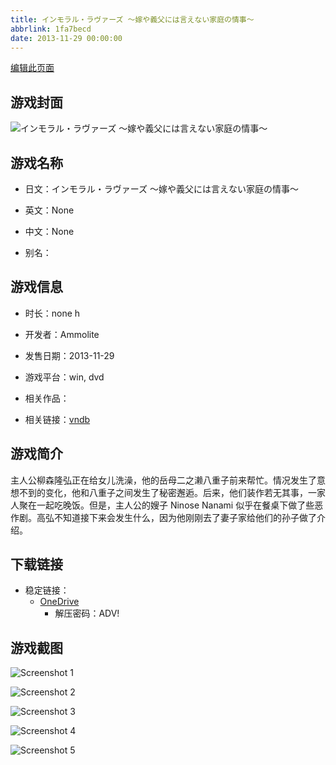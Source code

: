 ```yaml
---
title: インモラル・ラヴァーズ ～嫁や義父には言えない家庭の情事～
abbrlink: 1fa7becd
date: 2013-11-29 00:00:00
---
```

[编辑此页面](https://github.com/ACG-3/ADV3-source/blob/main/source/_posts/games/%E3%82%A4%E3%83%B3%E3%83%A2%E3%83%A9%E3%83%AB%E3%83%BB%E3%83%A9%E3%83%B4%E3%82%A1%E3%83%BC%E3%82%BA%20%EF%BD%9E%E5%AB%81%E3%82%84%E7%BE%A9%E7%88%B6%E3%81%AB%E3%81%AF%E8%A8%80%E3%81%88%E3%81%AA%E3%81%84%E5%AE%B6%E5%BA%AD%E3%81%AE%E6%83%85%E4%BA%8B%EF%BD%9E.md)

## 游戏封面

![インモラル・ラヴァーズ ～嫁や義父には言えない家庭の情事～](https://pan.timero.xyz/d/onedrive/img_lib_001/%E3%82%A4%E3%83%B3%E3%83%A2%E3%83%A9%E3%83%AB%E3%83%BB%E3%83%A9%E3%83%B4%E3%82%A1%E3%83%BC%E3%82%BA%20%EF%BD%9E%E5%AB%81%E3%82%84%E7%BE%A9%E7%88%B6%E3%81%AB%E3%81%AF%E8%A8%80%E3%81%88%E3%81%AA%E3%81%84%E5%AE%B6%E5%BA%AD%E3%81%AE%E6%83%85%E4%BA%8B%EF%BD%9E_cover.avif)


## 游戏名称

- 日文：インモラル・ラヴァーズ ～嫁や義父には言えない家庭の情事～
- 英文：None
- 中文：None

- 别名：


## 游戏信息

- 时长：none h
- 开发者：Ammolite
- 发售日期：2013-11-29
- 游戏平台：win, dvd
- 相关作品：

- 相关链接：[vndb](https://vndb.org/v13761)


## 游戏简介

主人公柳森隆弘正在给女儿洗澡，他的岳母二之濑八重子前来帮忙。情况发生了意想不到的变化，他和八重子之间发生了秘密邂逅。后来，他们装作若无其事，一家人聚在一起吃晚饭。但是，主人公的嫂子 Ninose Nanami 似乎在餐桌下做了些恶作剧。高弘不知道接下来会发生什么，因为他刚刚去了妻子家给他们的孙子做了介绍。


## 下载链接

- 稳定链接：
    - [OneDrive](https://pan.timero.xyz/onedrive/adv_lib_001/%E3%82%A4%E3%83%B3%E3%83%A2%E3%83%A9%E3%83%AB%E3%83%BB%E3%83%A9%E3%83%B4%E3%82%A1%E3%83%BC%E3%82%BA%20%EF%BD%9E%E5%AB%81%E3%82%84%E7%BE%A9%E7%88%B6%E3%81%AB%E3%81%AF%E8%A8%80%E3%81%88%E3%81%AA%E3%81%84%E5%AE%B6%E5%BA%AD%E3%81%AE%E6%83%85%E4%BA%8B%EF%BD%9E)
        - 解压密码：ADV!



## 游戏截图


![Screenshot 1](https://pan.timero.xyz/d/onedrive/img_lib_001/%E3%82%A4%E3%83%B3%E3%83%A2%E3%83%A9%E3%83%AB%E3%83%BB%E3%83%A9%E3%83%B4%E3%82%A1%E3%83%BC%E3%82%BA%20%EF%BD%9E%E5%AB%81%E3%82%84%E7%BE%A9%E7%88%B6%E3%81%AB%E3%81%AF%E8%A8%80%E3%81%88%E3%81%AA%E3%81%84%E5%AE%B6%E5%BA%AD%E3%81%AE%E6%83%85%E4%BA%8B%EF%BD%9E_Screenshot_1.avif)

![Screenshot 2](https://pan.timero.xyz/d/onedrive/img_lib_001/%E3%82%A4%E3%83%B3%E3%83%A2%E3%83%A9%E3%83%AB%E3%83%BB%E3%83%A9%E3%83%B4%E3%82%A1%E3%83%BC%E3%82%BA%20%EF%BD%9E%E5%AB%81%E3%82%84%E7%BE%A9%E7%88%B6%E3%81%AB%E3%81%AF%E8%A8%80%E3%81%88%E3%81%AA%E3%81%84%E5%AE%B6%E5%BA%AD%E3%81%AE%E6%83%85%E4%BA%8B%EF%BD%9E_Screenshot_2.avif)

![Screenshot 3](https://pan.timero.xyz/d/onedrive/img_lib_001/%E3%82%A4%E3%83%B3%E3%83%A2%E3%83%A9%E3%83%AB%E3%83%BB%E3%83%A9%E3%83%B4%E3%82%A1%E3%83%BC%E3%82%BA%20%EF%BD%9E%E5%AB%81%E3%82%84%E7%BE%A9%E7%88%B6%E3%81%AB%E3%81%AF%E8%A8%80%E3%81%88%E3%81%AA%E3%81%84%E5%AE%B6%E5%BA%AD%E3%81%AE%E6%83%85%E4%BA%8B%EF%BD%9E_Screenshot_3.avif)

![Screenshot 4](https://pan.timero.xyz/d/onedrive/img_lib_001/%E3%82%A4%E3%83%B3%E3%83%A2%E3%83%A9%E3%83%AB%E3%83%BB%E3%83%A9%E3%83%B4%E3%82%A1%E3%83%BC%E3%82%BA%20%EF%BD%9E%E5%AB%81%E3%82%84%E7%BE%A9%E7%88%B6%E3%81%AB%E3%81%AF%E8%A8%80%E3%81%88%E3%81%AA%E3%81%84%E5%AE%B6%E5%BA%AD%E3%81%AE%E6%83%85%E4%BA%8B%EF%BD%9E_Screenshot_4.avif)

![Screenshot 5](https://pan.timero.xyz/d/onedrive/img_lib_001/%E3%82%A4%E3%83%B3%E3%83%A2%E3%83%A9%E3%83%AB%E3%83%BB%E3%83%A9%E3%83%B4%E3%82%A1%E3%83%BC%E3%82%BA%20%EF%BD%9E%E5%AB%81%E3%82%84%E7%BE%A9%E7%88%B6%E3%81%AB%E3%81%AF%E8%A8%80%E3%81%88%E3%81%AA%E3%81%84%E5%AE%B6%E5%BA%AD%E3%81%AE%E6%83%85%E4%BA%8B%EF%BD%9E_Screenshot_5.avif)


